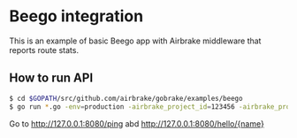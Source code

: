 # Beego integration

This is an example of basic Beego app with Airbrake middleware that reports route stats.

## How to run API

```bash
$ cd $GOPATH/src/github.com/airbrake/gobrake/examples/beego
$ go run *.go -env=production -airbrake_project_id=123456 -airbrake_project_key=FIXME
```

Go to http://127.0.0.1:8080/ping abd http://127.0.0.1:8080/hello/{name}